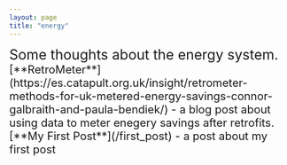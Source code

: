 ```yaml
---
layout: page
title: "energy"
---
```


<span style="font-size:25px">
    Some thoughts about the energy system. 
</span>

<br>

<span style="font-size:20px">
    [**RetroMeter**](https://es.catapult.org.uk/insight/retrometer-methods-for-uk-metered-energy-savings-connor-galbraith-and-paula-bendiek/) - a blog post about using data to meter enegery savings after retrofits.  
    <br>
    [**My First Post**](/first_post) - a post about my first post
  </span>